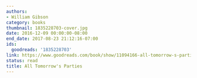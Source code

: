 ```yaml
---
authors:
- William Gibson
category: books
thumbnail: 1835228703-cover.jpg
date: 2016-12-09 00:00:00-08:00
end_date: 2017-08-23 21:12:16-07:00
ids:
  goodreads: '1835228703'
link: https://www.goodreads.com/book/show/11094166-all-tomorrow-s-parties
status: read
title: All Tomorrow's Parties
---
```

